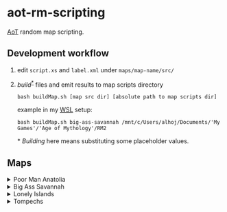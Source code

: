 # aot-rm-scripting

[AoT](https://en.wikipedia.org/wiki/Age_of_Mythology:_The_Titans) random map scripting.

## Development workflow

1. edit `script.xs` and `label.xml` under `maps/map-name/src/`
3. _build_<sup>[*](#buildfootnote)</sup> files and emit results to map scripts directory
   
       bash buildMap.sh [map src dir] [absolute path to map scripts dir]

   example in my [WSL](https://en.wikipedia.org/wiki/Windows_Subsystem_for_Linux) setup:

       bash buildMap.sh big-ass-savannah /mnt/c/Users/alhoj/Documents/'My Games'/'Age of Mythology'/RM2

    <a name="buildfootnote">*</a> _Building_ here means substituting some placeholder values.

## Maps

<details>
  <summary>Poor Man Anatolia</summary>

![image](https://user-images.githubusercontent.com/34038726/147858784-98fb1238-fe79-4f1e-8ae3-76556db19492.png)
</details>

<details>
  <summary>Big Ass Savannah</summary>

![image](https://user-images.githubusercontent.com/34038726/147858829-ff94e1fa-fa43-4647-9570-e82b3ad694f2.png)
</details>

<details>
  <summary>Lonely Islands</summary>

![image](https://user-images.githubusercontent.com/34038726/147858837-7c44e0f6-6426-4d92-8261-3041343fa99c.png)
</details>

<details>
  <summary>Tompechs</summary>

![image](https://user-images.githubusercontent.com/34038726/147858843-1206c3e4-1d44-499b-b05f-c68dfe05cb2e.png)
</details>
